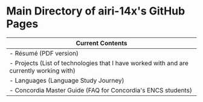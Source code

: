 # Main Directory of airi-14x's GitHub Pages

| Current Contents |
| ------ |
|- Résumé (PDF version) |
|- Projects (List of technologies that I have worked with and are currently working with)|
|- Languages (Language Study Journey)
|- Concordia Master Guide (FAQ for Concordia's ENCS students)|
